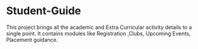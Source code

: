 # Student-Guide
This project brings all the academic and Extra Curricular activity details to a single point. It contains modules like Registration ,Clubs, Upcoming Events, Placement guidance.
